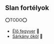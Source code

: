 ## Slan fortélyok

<!-- tag: slan__fortely -->

⭕TODO⭕

- [Élő fegyver](fortelyok.slan/elo_fegyver.md) 🔺
- [Sárkány ököl](fortelyok.slan/sarkany_okol.md) 🔺
